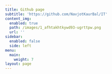```yaml
---
title: Github page
subtitle: 'https://github.com/NavjotKaurBal/IT'
content_img:
  enabled: true
  path: /images/1_afhtakhtkywd93-ugrttpw.png
  url: ''
sidebar:
  enabled: false
  side: left
menu:
  main:
    weight: 7
layout: page
---
```


